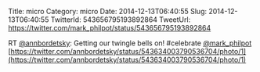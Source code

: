 Title: micro
Category: micro
Date: 2014-12-13T06:40:55
Slug: 2014-12-13T06:40:55
TwitterId: 543656795193892864
TweetUrl: https://twitter.com/mark_philpot/status/543656795193892864

RT [@annbordetsky](https://twitter.com/annbordetsky): Getting our twingle bells on! #celebrate [@mark_philpot](https://twitter.com/mark_philpot) [https://twitter.com/annbordetsky/status/543634003790536704/photo/1](https://twitter.com/annbordetsky/status/543634003790536704/photo/1)